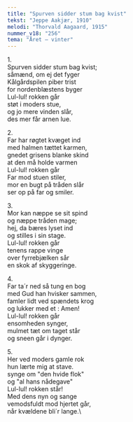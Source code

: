 ```yaml
---
title: "Spurven sidder stum bag kvist"
tekst: "Jeppe Aakjær, 1910"
melodi: "Thorvald Aagaard, 1915"
nummer_v18: "256"
tema: "Året – vinter"
---
```


1\.\
Spurven sidder stum bag kvist;\
såmænd, om ej det fyger\
Kålgårdspilen piber trist\
for nordenblæstens byger\
Lul-lul! rokken går\
støt i moders stue,\
og jo mere vinden slår,\
des mer får arnen lue.

2\.\
Far har røgtet kvæget ind\
med halmen tættet karmen,\
gnedet grisens blanke skind\
at den må holde varmen\
Lul-lul! rokken går\
Far mod stuen stiler,\
mor en bugt på tråden slår\
ser op på far og smiler.

3\.\
Mor kan næppe se sit spind\
og næppe tråden mage;\
hej, da bæres lyset ind\
og stilles i sin stage.\
Lul-lul! rokken går\
tenens rappe vinge\
over fyrrebjælken sår\
en skok af skyggeringe.

4\.\
Far ta´r ned så tung en bog\
med Gud han hvisker sammen,\
famler lidt ved spændets krog\
og lukker med et : Amen!\
Lul-lul! rokken går\
ensomheden synger,\
mulmet tæt om taget står\
og sneen går i dynger.

5\.\
Her ved moders gamle rok\
hun lærte mig at stave.\
synge om "den hvide flok"\
og "al hans nådegave"\
Lul-lul! rokken står!\
Med dens nyn og sange\
vemodsfuldt mod hjertet går,\
når kvældene bli´r lange.\
